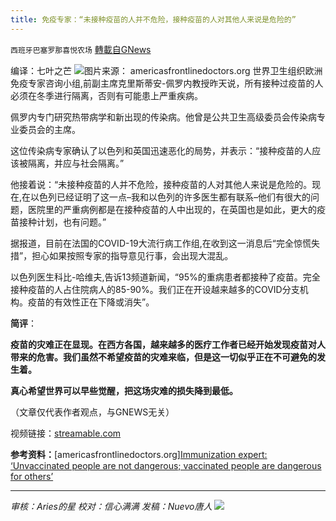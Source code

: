 ```yaml
---
title: 免疫专家：“未接种疫苗的人并不危险，接种疫苗的人对其他人来说是危险的”
---
```

`西班牙巴塞罗那喜悦农场` [轉載自GNews](https://gnews.org/zh-hans/1617639/)

编译：七叶之芒
![](https://americasfrontlinedoctors.org/2/wp-content/uploads/2021/08/crr-1024x568.png)图片来源： americasfrontlinedoctors.org
世界卫生组织欧洲免疫专家咨询小组,前副主席克里斯蒂安-佩罗内教授昨天说，所有接种过疫苗的人必须在冬季进行隔离，否则有可能患上严重疾病。

佩罗内专门研究热带病学和新出现的传染病。他曾是公共卫生高级委员会传染病专业委员会的主席。

这位传染病专家确认了以色列和英国迅速恶化的局势，并表示：“接种疫苗的人应该被隔离，并应与社会隔离。”

他接着说：“未接种疫苗的人并不危险，接种疫苗的人对其他人来说是危险的。现在,在以色列已经证明了这一点–我和以色列的许多医生都有联系–他们有很大的问题，医院里的严重病例都是在接种疫苗的人中出现的，在英国也是如此，更大的疫苗接种计划，也有问题。”

据报道，目前在法国的COVID-19大流行病工作组,在收到这一消息后“完全惊慌失措”，担心如果按照专家的指导意见行事，会出现大混乱。

以色列医生科比-哈维夫,告诉13频道新闻，“95%的重病患者都接种了疫苗。完全接种疫苗的人占住院病人的85-90%。我们正在开设越来越多的COVID分支机构。疫苗的有效性正在下降或消失”。

**简评**：

**疫苗的灾难正在显现。在西方各国，越来越多的医疗工作者已经开始发现疫苗对人带来的危害。我们虽然不希望疫苗的灾难来临，但是这一切似乎正在不可避免的发生着。**

**真心希望世界可以早些觉醒，把这场灾难的损失降到最低。**

（文章仅代表作者观点，与GNEWS无关）

视频链接：[streamable.com](https://streamable.com/h881fu)

**参考资料：**[americasfrontlinedoctors.org][Immunization expert: ‘Unvaccinated people are not dangerous; vaccinated people are dangerous for others’](https://americasfrontlinedoctors.org/2/frontlinenews/immunization-expert-unvaccinated-people-are-not-dangerous-vaccinated-people-are-dangerous-for-others/)

* * *

*审核：Aries的星
校对：信心满满
发稿：Nuevo唐人*
![](https://assets.gnews.org/wp-content/uploads/2021/10/GNEWS_CH.-1-3-1.jpeg)
